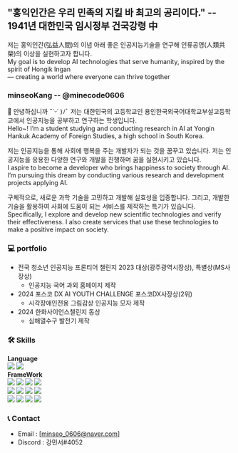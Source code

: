 ## "홍익인간은 우리 민족의 지킬 바 최고의 공리이다." -- 1941년 대한민국 임시정부 건국강령 中
저는 홍익인간(弘益人間)의 이념 아래 좋은 인공지능기술을 연구해 인류공영(人類共榮)의 이상을 실현하고자 합니다.  
My goal is to develop AI technologies that serve humanity, inspired by the spirit of Hongik Ingan  
— creating a world where everyone can thrive together
### minseoKang -- @minecode0606
👋 안녕하십니까 ˶˙ᵕ˙ )ﾉﾞ 저는 대한민국의 고등학교인 용인한국외국어대학교부설고등학교에서 인공지능을 공부하고 연구하는 학생입니다.   
Hello~! I’m a student studying and conducting research in AI at Yongin Hankuk Academy of Foreign Studies, a high school in South Korea.  


저는 인공지능을 통해 사회에 행복을 주는 개발자가 되는 것을 꿈꾸고 있습니다. 저는 인공지능을 응용한 다양한 연구와 개발을 진행하며 꿈을 실현시키고 있습니다.  
I aspire to become a developer who brings happiness to society through AI. I’m pursuing this dream by conducting various research and development projects applying AI.

구체적으로, 새로운 과학 기술을 고민하고 개발해 실효성을 입증합니다. 그리고, 개발한 기술을 활용하여 사회에 도움이 되는 서비스를 제작하는 특기가 있습니다.   
Specifically, I explore and develop new scientific technologies and verify their effectiveness. I also create services that use these technologies to make a positive impact on society.

### 💻 portfolio
* 전국 청소년 인공지능 프론티어 챌린지 2023 대상(광주광역시장상), 특별상(MS사장상)     
  * 인공지능 국어 과외 홈페이지 제작
* 2024 포스코 DX AI YOUTH CHALLENGE 포스코DX사장상(2위)  
   - 시각장애인전용 그림감상 인공지능 모자 제작
* 2024 한화사이언스챌린지 동상
   * 심해열수구 발전기 제작
 
### 🛠️ Skills
**Language**  
<img src="https://img.shields.io/badge/Python-3776AB?style=for-the-badge&logo=python&logoColor=white">
<img src="https://img.shields.io/badge/Javascript-F7DF1E?style=for-the-badge&logo=javascript&logoColor=white">    
**FrameWork**  
<img src="https://img.shields.io/badge/Pytorch-EE4C2C?style=for-the-badge&logo=Pytorch&logoColor=white">
<img src="https://img.shields.io/badge/Tensorflow-FF6F00?style=for-the-badge&logo=tensorflow&logoColor=white">
<img src="https://img.shields.io/badge/Tensorflow-JS-FF6F00?style=for-the-badge&logo=tensorflow&logoColor=white">
<img src="https://img.shields.io/badge/scikitlearn-F7931E?style=for-the-badge&logo=scikitlearn&logoColor=white">  
<img src="https://img.shields.io/badge/jupyter-F37626?style=for-the-badge&logo=jupyter&logoColor=white">
<img src="https://img.shields.io/badge/pandas-150458?style=for-the-badge&logo=pandas&logoColor=white">
<img src="https://img.shields.io/badge/numpy-013243?style=for-the-badge&logo=numpy&logoColor=white">
<img src="https://img.shields.io/badge/scipy-8CAAE6?style=for-the-badge&logo=scipy&logoColor=white">  
<img src="https://img.shields.io/badge/Django-092E20?style=for-the-badge&logo=Django&logoColor=white">
<img src="https://img.shields.io/badge/react-61DAFB?style=for-the-badge&logo=react&logoColor=white">
<img src="https://img.shields.io/badge/react  native-61DAFB?style=for-the-badge&logo=react&logoColor=white">
<img src="https://img.shields.io/badge/node.js-5FA04E?style=for-the-badge&logo=node.js&logoColor=white">

### 📞 Contact
 * Email : [minseo_0606@naver.com]
 * Discord : 강민서#4052
 

